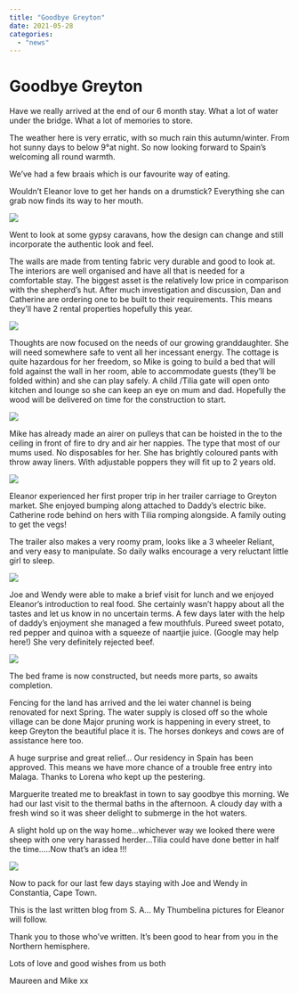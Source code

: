 ```yaml
---
title: "Goodbye Greyton"
date: 2021-05-28
categories: 
  - "news"
---
```


# Goodbye Greyton

Have we really arrived at the end of our 6 month stay. What a lot of water under the bridge. What a lot of memories to store.

The weather here is very erratic, with so much rain this autumn/winter. From hot sunny days to below 9°at night. So now looking forward to Spain’s welcoming all round warmth.

We’ve had a few braais which is our favourite way of eating.

Wouldn’t Eleanor love to get her hands on a drumstick? Everything she can grab now finds its way to her mouth.

![](images/330ccb7cbd02c4c7a9a1eb9ea29edafe70f3899d.jpg)

  

Went to look at some gypsy caravans, how the design can change and still incorporate the authentic look and feel.

The walls are made from tenting fabric very durable and good to look at. The interiors are well organised and have all that is needed for a comfortable stay. The biggest asset is the relatively low price in comparison with the shepherd’s hut. After much investigation and discussion, Dan and Catherine are ordering one to be built to their requirements. This means they’ll have 2 rental properties hopefully this year.

![](images/2bc8644f649124585531775e14578262cc39ffe8.jpg)

  

Thoughts are now focused on the needs of our growing granddaughter. She will need somewhere safe to vent all her incessant energy. The cottage is quite hazardous for her freedom, so Mike is going to build a bed that will fold against the wall in her room, able to accommodate guests (they’ll be folded within) and she can play safely. A child /Tilia gate will open onto kitchen and lounge so she can keep an eye on mum and dad. Hopefully the wood will be delivered on time for the construction to start.

![](images/24f5f5014721386e8e4d728d7563170e0652e8e9.jpg)

Mike has already made an airer on pulleys that can be hoisted in the to the ceiling in front of fire to dry and air her nappies. The type that most of our mums used. No disposables for her. She has brightly coloured pants with throw away liners. With adjustable poppers they will fit up to 2 years old.

![](images/d87be469098db73c4e982b84b5c9004cd652bb94.jpg)

Eleanor experienced her first proper trip in her trailer carriage to Greyton market. She enjoyed bumping along attached to Daddy’s electric bike. Catherine rode behind on hers with Tilia romping alongside. A family outing to get the vegs!

The trailer also makes a very roomy pram, looks like a 3 wheeler Reliant, and very easy to manipulate. So daily walks encourage a very reluctant little girl to sleep.

![](images/bcd2ce9c40bef527689414eb232f0f0e6b938852.jpg)

Joe and Wendy were able to make a brief visit for lunch and we enjoyed Eleanor’s introduction to real food. She certainly wasn’t happy about all the tastes and let us know in no uncertain terms. A few days later with the help of daddy’s enjoyment she managed a few mouthfuls. Pureed sweet potato, red pepper and quinoa with a squeeze of naartjie juice. (Google may help here!) She very definitely rejected beef.

![](images/4a588a0503554cb12a86581c0d03143b63d18135.jpg)

The bed frame is now constructed, but needs more parts, so awaits completion.

Fencing for the land has arrived and the lei water channel is being renovated for next Spring. The water supply is closed off so the whole village can be done Major pruning work is happening in every street, to keep Greyton the beautiful place it is. The horses donkeys and cows are of assistance here too.

A huge surprise and great relief… Our residency in Spain has been approved. This means we have more chance of a trouble free entry into Malaga. Thanks to Lorena who kept up the pestering.

Marguerite treated me to breakfast in town to say goodbye this morning. We had our last visit to the thermal baths in the afternoon. A cloudy day with a fresh wind so it was sheer delight to submerge in the hot waters.

A slight hold up on the way home…whichever way we looked there were sheep with one very harassed herder…Tilia could have done better in half the time…..Now that’s an idea !!!

![](images/8635da703d9fd5a9e1bc960cdc9c50b0e91b7357.jpg)

  

Now to pack for our last few days staying with Joe and Wendy in Constantia, Cape Town.

This is the last written blog from S. A… My Thumbelina pictures for Eleanor will follow.

Thank you to those who’ve written. It’s been good to hear from you in the Northern hemisphere.

Lots of love and good wishes from us both

Maureen and Mike xx
